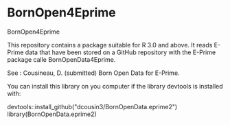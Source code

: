 # BornOpen4Eprime
BornOpen4Eprime

This repository contains a package suitable for R 3.0 and above. It 
reads E-Prime data that have been stored on a GitHub repository with 
the E-Prime package calle BornOpenData4Eprime.

See :
Cousineau, D. (submitted) Born Open Data for E-Prime.

You can install this library on you computer if the library devtools is installed with:

devtools::install_github("dcousin3/BornOpenData.eprime2")
library(BornOpenData.eprime2)

